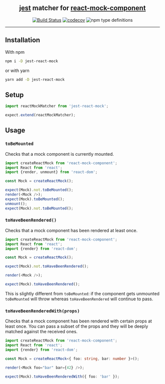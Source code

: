<div align="center">
<h2><a href="https://jestjs.io">jest</a> matcher for <a href="https://github.com/NiGhTTraX/react-mock-component">react-mock-component</a></h2>

[![Build Status](https://travis-ci.com/NiGhTTraX/jest-react-mock.svg?branch=master)](https://travis-ci.com/NiGhTTraX/jest-react-mock) [![codecov](https://codecov.io/gh/NiGhTTraX/jest-react-mock/branch/master/graph/badge.svg)](https://codecov.io/gh/NiGhTTraX/jest-react-mock) ![npm type definitions](https://img.shields.io/npm/types/mugshot.svg)
</div>

----

## Installation

With npm

```sh
npm i -D jest-react-mock
```

or with yarn

```sh
yarn add -D jest-react-mock
```

## Setup

```typescript
import reactMockMatcher from 'jest-react-mock';

expect.extend(reactMockMatcher);
```

## Usage

### `toBeMounted`

Checks that a mock component is currently mounted.

```typescript jsx
import createReactMock from 'react-mock-component';
import React from 'react';
import {render, unmount} from 'react-dom';

const Mock = createReactMock();

expect(Mock).not.toBeMounted();
render(<Mock />);
expect(Mock).toBeMounted();
unmount();
expect(Mock).not.toBeMounted();
```

### `toHaveBeenRendered()`

Checks that a mock component has been rendered at least once.

```typescript jsx
import createReactMock from 'react-mock-component';
import React from 'react';
import {render} from 'react-dom';

const Mock = createReactMock();

expect(Mock).not.toHaveBeenRendered();

render(<Mock />);

expect(Mock).toHaveBeenRendered();
```

This is slightly different from `toBeMounted`: if the component gets unmounted `toBeMounted` will throw whereas `toHaveBeenRendered` will continue to pass.

### `toHaveBeenRenderedWith(props)`

Checks that a mock component has been rendered with certain props at least once.
You can pass a subset of the props and they will be deeply matched against the received ones.


```typescript jsx
import createReactMock from 'react-mock-component';
import React from 'react';
import {render} from 'react-dom';

const Mock = createReactMock<{ foo: string, bar: number }>();

render(<Mock foo="bar" bar={42} />);

expect(Mock).toHaveBeenRenderedWith({ foo: 'bar' });
```
